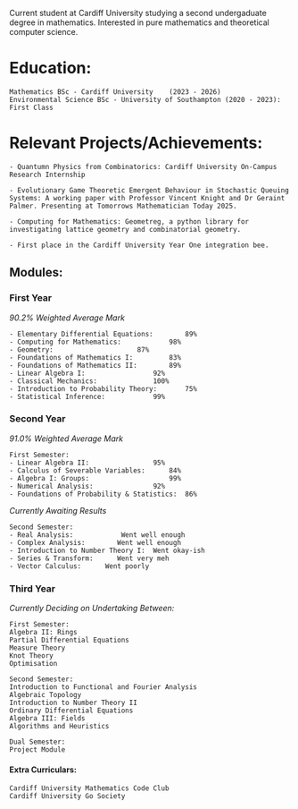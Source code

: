 Current student at Cardiff University studying a second undergaduate degree in mathematics. Interested in pure mathematics and theoretical computer science.

# Education:
```
Mathematics BSc - Cardiff University	(2023 - 2026)
Environmental Science BSc - University of Southampton (2020 - 2023):	First Class

```

# Relevant Projects/Achievements:
```
- Quantumn Physics from Combinatorics: Cardiff University On-Campus Research Internship

- Evolutionary Game Theoretic Emergent Behaviour in Stochastic Queuing Systems: A working paper with Professor Vincent Knight and Dr Geraint Palmer. Presenting at Tomorrows Mathematician Today 2025.

- Computing for Mathematics: Geometreg, a python library for investigating lattice geometry and combinatorial geometry.

- First place in the Cardiff University Year One integration bee.

```

## Modules:
### First Year
*90.2% Weighted Average Mark*
```
- Elementary Differential Equations:		89%
- Computing for Mathematics: 			98%
- Geometry: 					87%
- Foundations of Mathematics I:			83%
- Foundations of Mathematics II: 		89%
- Linear Algebra I: 		 		92%
- Classical Mechanics: 				100%
- Introduction to Probability Theory:		75%
- Statistical Inference: 	  		99%
```
### Second Year
*91.0% Weighted Average Mark*
```
First Semester:
- Linear Algebra II:				95%
- Calculus of Severable Variables:		84%
- Algebra I: Groups:			        99%
- Numerical Analysis:				92%
- Foundations of Probability & Statistics:	86%

```

*Currently Awaiting Results*
```
Second Semester:
- Real Analysis:            Went well enough
- Complex Analysis:        Went well enough
- Introduction to Number Theory I:  Went okay-ish
- Series & Transform:      Went very meh
- Vector Calculus:      Went poorly
```

### Third Year
*Currently Deciding on Undertaking Between:*
```
First Semester:
Algebra II: Rings
Partial Differential Equations
Measure Theory
Knot Theory
Optimisation

Second Semester:
Introduction to Functional and Fourier Analysis
Algebraic Topology
Introduction to Number Theory II
Ordinary Differential Equations
Algebra III: Fields
Algorithms and Heuristics

Dual Semester:
Project Module

```


#### Extra Curriculars:
```
Cardiff University Mathematics Code Club
Cardiff University Go Society
```
